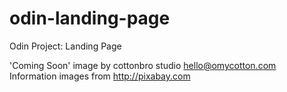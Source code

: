 # odin-landing-page
Odin Project: Landing Page

'Coming Soon' image by cottonbro studio hello@omycotton.com
Information images from http://pixabay.com